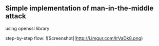 ## Simple implementation of man-in-the-middle attack
using openssl library

step-by-step flow:
![Screenshot]\(http://i.imgur.com/lrVaDk8.png) 
